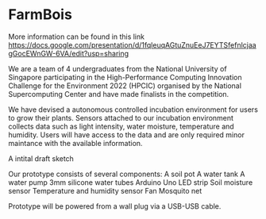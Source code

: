 # FarmBois

More information can be found in this link https://docs.google.com/presentation/d/1fqleuqAGtuZnuEeJ7EYTSfefnlcjaagGocEWnGW-6VA/edit?usp=sharing

We are a team of 4 undergraduates from the National University of Singapore participating in the High-Performance Computing Innovation Challenge for the Environment 2022 (HPCIC) organised by the National Supercomputing Center and have made finalists in the competition.

We have devised a autonomous controlled incubation environment for users to grow their plants. Sensors attached to our incubation environment collects data such as light intensity, water moisture, temperature and humidity. Users will have access to the data and are only required minor maintance with the available information.

A intital draft sketch

Our prototype consists of several components:
A soil pot
A water tank
A water pump
3mm silicone water tubes
Arduino Uno
LED strip
Soil moisture sensor
Temperature and humidity sensor
Fan
Mosquito net

Prototype will be powered from a wall plug via a USB-USB cable.

